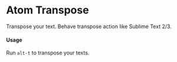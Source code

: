 Atom Transpose
=============

Transpose your text. Behave transpose action like Sublime Text 2/3.

#### Usage

Run `alt-t` to transpose your texts.
